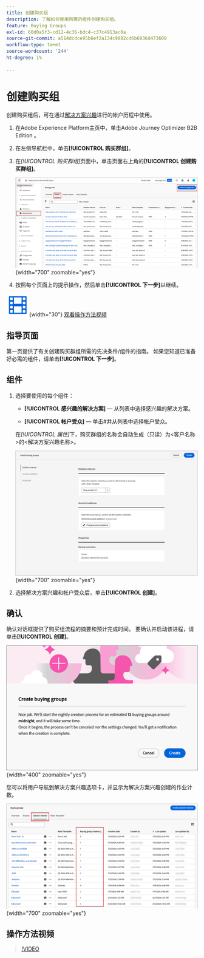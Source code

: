 ```yaml
---
title: 创建购买组
description: 了解如何使用所需的组件创建购买组。
feature: Buying Groups
exl-id: 60d0a5f3-cd12-4c36-bdc4-c37c4913ac0a
source-git-commit: a514dcdce95b6ef2a134c9882cd6b6936d473609
workflow-type: tm+mt
source-wordcount: '244'
ht-degree: 1%

---
```



# 创建购买组

创建购买组后，可在通过[解决方案兴趣](./solution-interests.md)进行的帐户历程中使用。

1. 在Adobe Experience Platform主页中，单击Adobe Journey Optimizer B2B Edition 。

1. 在左侧导航栏中，单击&#x200B;**[!UICONTROL 购买群组]**。

1. 在&#x200B;_[!UICONTROL 购买群组]_&#x200B;页面中，单击页面右上角的&#x200B;**[!UICONTROL 创建购买群组]**。

   ![单击“创建购买群组”](./assets/buying-groups-create.png){width="700" zoomable="yes"}

1. 按照每个页面上的提示操作，然后单击&#x200B;**[!UICONTROL 下一步]**&#x200B;以继续。

![视频](../../assets/do-not-localize/icon-video.svg){width="30"} [观看操作方法视频](#how-to-video)

## 指导页面

第一页提供了有关创建购买群组所需的先决条件/组件的指南。 如果您知道已准备好必需的组件，请单击&#x200B;**[!UICONTROL 下一步]**。

## 组件

1. 选择要使用的每个组件：

   * **[!UICONTROL 感兴趣的解决方案]** — 从列表中选择感兴趣的解决方案。

   * **[!UICONTROL 帐户受众]** — 单击#并从列表中选择帐户受众。

   在&#x200B;_[!UICONTROL 属性]_&#x200B;下，购买群组的名称会自动生成（只读）为&lt;客户名称>的&lt;解决方案兴趣名称>。

   ![单击“创建购买群组”](./assets/buying-groups-create-components.png){width="700" zoomable="yes"}

1. 选择解决方案兴趣和帐户受众后，单击&#x200B;**[!UICONTROL 创建]**。

## 确认

确认对话框提供了购买组流程的摘要和预计完成时间。 要确认并启动该进程，请单击&#x200B;**[!UICONTROL 创建]**。

![创建购买群组确认对话框](./assets/buying-groups-create-confirm.png){width="400" zoomable="yes"}

您可以将用户导航到解决方案兴趣选项卡，并显示为解决方案兴趣创建的作业计数。

![单击“创建购买群组”](./assets/solution-interest-buying-group-jobs.png){width="700" zoomable="yes"}

<!-- Other buying group activities:

Member of buying group.
Assign a member of the buying group.
Remove a member of the buying group. -->

## 操作方法视频

>[!VIDEO](https://video.tv.adobe.com/v/3433081/?learn=on)
